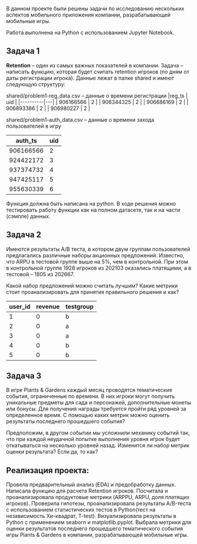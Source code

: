 В данном проекте были решены задачи по исследованию нескольких аспектов мобильного приложения компании, разрабатывающей мобильные игры.

Работа выполнена на Python с использованием Jupyter Notebook.

## Задача 1
**Retention** – один из самых важных показателей в компании. Задача – написать функцию, которая будет считать retention игроков (по дням от даты регистрации игрока). Данные лежат в папке shared и имеют следующую структуру:

shared/problem1-reg_data.csv – данные о времени регистрации
|reg_ts |	uid |
|----------|---|
| 906166566	| 2 |
| 906344325 | 2 |
| 906686169 |	2 |
| 906893386 |	2 |
| 906980227 |	2 |

shared/problem1-auth_data.csv – данные о времени захода пользователей в игру

| auth_ts |	uid |
|----------|---|
| 906166566 |	2 |
| 924422172	| 3 |
| 937374732	| 4 |
| 947425117	| 5 |
| 955630339	| 6 |

Функция должна быть написана на python. В ходе решения можно тестировать работу функции как на полном датасете, так и на части (сэмпле) данных.

## Задача 2
Имеются результаты A/B теста, в котором двум группам пользователей предлагались различные наборы акционных предложений. Известно, что ARPU в тестовой группе выше на 5%, чем в контрольной. При этом в контрольной группе 1928 игроков из 202103 оказались платящими, а в тестовой – 1805 из 202667.

Какой набор предложений можно считать лучшим? Какие метрики стоит проанализировать для принятия правильного решения и как?

| user_id |	revenue	| testgroup |
|---|---|---|
| 1 |	0	| b |
| 2	| 0	| a |
| 3	| 0	| a |
| 4	| 0	| b |
| 5	| 0	| b |

## Задача 3
В игре Plants & Gardens каждый месяц проводятся тематические события, ограниченные по времени. В них игроки могут получить уникальные предметы для сада и персонажей, дополнительные монеты или бонусы. Для получения награды требуется пройти ряд уровней за определенное время. С помощью каких метрик можно оценить результаты последнего прошедшего события?

Предположим, в другом событии мы усложнили механику событий так, что при каждой неудачной попытке выполнения уровня игрок будет откатываться на несколько уровней назад. Изменится ли набор метрик оценки результата? Если да, то как?

## Реализация проекта:
Провела предварительный анализ (EDA) и предобработку данных.
Написала функцию для расчета Retention игроков.
Посчитала и проанализировала продуктовые метрики (ARPPU, ARPU, доля платящих игроков).
Проверила гипотезы, проанализировала результаты А/B-теста с использованием статистических тестов в Python(тест на независимость Хи-квадрат, T-test).
Визуализировала результаты в Python с применением seaborn и matplotlib.pyplot.
Выбрала метрики для оценки результатов последнего прошедшего тематического события игры Plants & Gardens в компании, разрабатывающей мобильные игры.

